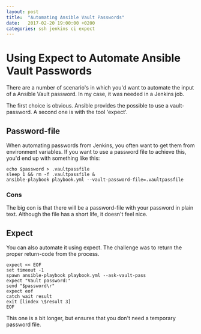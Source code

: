 ```yaml
---
layout: post
title:  "Automating Ansible Vault Passwords"
date:   2017-02-20 19:00:00 +0200
categories: ssh jenkins ci expect
---
```

# Using Expect to Automate Ansible Vault Passwords

There are a number of scenario's in which you'd want to automate the input of a Ansible Vault password.
In my case, it was needed in a Jenkins job.

The first choice is obvious. Ansible provides the possible to use a vault-password.
A second one is with the tool 'expect'.

## Password-file
When automating passwords from Jenkins, you often want to get them from environment variables.
If you want to use a password file to achieve this, you'd end up with something like this:
```
echo $password > .vaultpassfile
sleep 1 && rm -f .vaultpassfile &
ansible-playbook playbook.yml --vault-password-file=.vaultpassfile

```
### Cons
The big con is that there will be a password-file with your password in plain text.
Although the file has a short life, it doesn't feel nice.


## Expect
You can also automate it using expect.
The challenge was to return the proper return-code from the process.

```
expect << EOF
set timeout -1
spawn ansible-playbook playbook.yml --ask-vault-pass
expect "Vault password:"
send "$password\r"
expect eof
catch wait result
exit [lindex \$result 3]
EOF
```

This one is a bit longer, but ensures that you don't need a temporary password file.
